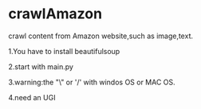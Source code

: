 # crawlAmazon
crawl content from Amazon website,such as image,text.

1.You have to install beautifulsoup

2.start with main.py

3.warning:the "\\" or '/' with windos OS or MAC OS.

4.need an UGI
